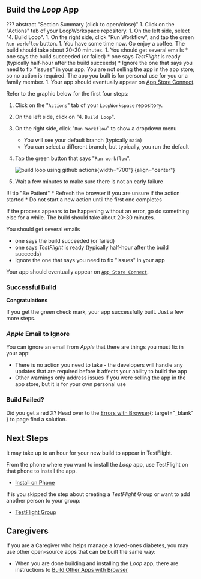 ## Build the *Loop* App

??? abstract "Section Summary (click to open/close)"
    1. Click on the "Actions" tab of your LoopWorkspace repository.
    1. On the left side, select "4. Build Loop".
    1. On the right side, click "Run Workflow", and tap the green `Run workflow` button.
    1. You have some time now. Go enjoy a coffee. The build should take about 20-30 minutes.
    1. You should get several emails
        * one says the build succeeded (or failed)
        * one says *TestFlight* is ready (typically half-hour after the build succeeds)
        * Ignore the one that says you need to fix "issues" in your app. You are not selling the app in the app store; so no action is required. The app you built is for personal use for you or a family member.
    1. Your app should eventually appear on [App Store Connect](https://appstoreconnect.apple.com/apps).

Refer to the graphic below for the first four steps:

1. Click on the "`Actions`" tab of your <code>LoopWorkspace</code> repository.
1. On the left side, click on "4. `Build Loop`".
1. On the right side, click "`Run Workflow`" to show a dropdown menu
    * You will see your default branch (typically `main`)
    * You can select a different branch, but typically, you run the default
1. Tap the green button that says "`Run workflow`".

    ![build loop using github actions](img/action-04-build-loop.svg){width="700"}
    {align="center"}

1. Wait a few minutes to make sure there is not an early failure

!!! tip "Be Patient"
    * Refresh the browser if you are unsure if the action started
    * Do not start a new action until the first one completes

If the process appears to be happening without an error, go do something else for a while. The build should take about 20-30 minutes.

You should get several emails

* one says the build succeeded (or failed)
* one says *TestFlight* is ready (typically half-hour after the build succeeds)
* Ignore the one that says you need to fix "issues" in your app

Your app should eventually appear on [`App Store Connect`](https://appstoreconnect.apple.com/apps).

### Successful Build

**Congratulations**

If you get the green check mark, your app successfully built. Just a few more steps.

### *Apple* Email to Ignore

You can ignore an email from *Apple* that there are things you must fix in your app:

*  There is no action you need to take - the developers will handle any updates that are required before it affects your ability to build the app
* Other warnings only address issues if you were selling the app in the app store, but it is for your own personal use

### Build Failed?

Did you get a red X? Head over to the [Errors with Browser](bb-errors.md){: target="_blank" } to page find a solution.

## Next Steps

It may take up to an hour for your new build to appear in TestFlight.

From the phone where you want to install the *Loop* app, use TestFlight on that phone to install the app.

* [Install on Phone](phone-install.md)

If is you skipped the step about creating a *TestFlight* Group or want to add another person to your group:

* [TestFlight Group](tf-users.md)

## Caregivers

If you are a Caregiver who helps manage a loved-ones diabetes, you may use other open-source apps that can be built the same way:

* When you are done building and installing the *Loop* app, there are instructions to [Build Other Apps with Browser](other-apps.md)
